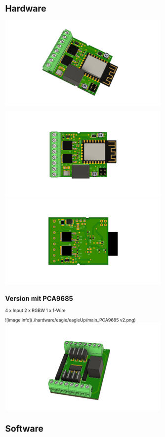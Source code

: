 # Hardware

![image info](./hardware/eagle/eagleUp/main_SMD_FET_a.png )

![image info](./hardware/eagle/eagleUp/main_SMD_FET_top.png )
![image info](./hardware/eagle/eagleUp/main_SMD_FET_bot.png )

## Version mit PCA9685

4 x Input
2 x RGBW
1 x 1-Wire

![image info](./hardware/eagle/eagleUp/main_PCA9685 v2.png)
![image info](./hardware/eagle/eagleUp/main_PCA9685_a.png)

# Software

